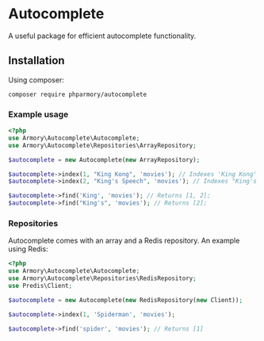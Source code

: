 # Autocomplete

A useful package for efficient autocomplete functionality.

## Installation

Using composer:

`composer require phparmory/autocomplete`

### Example usage

```php
<?php
use Armory\Autocomplete\Autocomplete;
use Armory\Autocomplete\Repositories\ArrayRepository;

$autocomplete = new Autocomplete(new ArrayRepository);

$autocomplete->index(1, "King Kong", 'movies'); // Indexes 'King Kong' against ID 1 in the 'movies' namespace
$autocomplete->index(2, "King's Speech", 'movies'); // Indexes "King's speech" against ID 2 in the 'movies' namespace

$autocomplete->find('King', 'movies'); // Returns [1, 2];
$autocomplete->find("King's", 'movies'); // Returns [2];
```

### Repositories

Autocomplete comes with an array and a Redis repository. An example using Redis:

```php
<?php
use Armory\Autocomplete\Autocomplete;
use Armory\Autocomplete\Repositories\RedisRepository;
use Predis\Client;

$autocomplete = new Autocomplete(new RedisRepository(new Client));

$autocomplete->index(1, 'Spiderman', 'movies');

$autocomplete->find('spider', 'movies'); // Returns [1]
```

